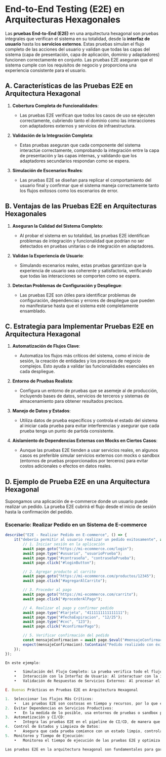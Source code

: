 # End-to-End Testing (E2E) en Arquitecturas Hexagonales

Las **pruebas End-to-End (E2E)** en una arquitectura hexagonal son pruebas integrales que verifican el sistema en su totalidad, desde la **interfaz de usuario** hasta los **servicios externos**. Estas pruebas simulan el flujo completo de las acciones del usuario y validan que todas las capas del sistema (capa de presentación, capa de aplicación, dominio y adaptadores) funcionen correctamente en conjunto. Las pruebas E2E aseguran que el sistema cumple con los requisitos de negocio y proporciona una experiencia consistente para el usuario.

## A. Características de las Pruebas E2E en Arquitectura Hexagonal

1. **Cobertura Completa de Funcionalidades**:

   - Las pruebas E2E verifican que todos los casos de uso se ejecuten correctamente, cubriendo tanto el dominio como las interacciones con adaptadores externos y servicios de infraestructura.

2. **Validación de la Integración Completa**:

   - Estas pruebas aseguran que cada componente del sistema interactúe correctamente, comprobando la integración entre la capa de presentación y las capas internas, y validando que los adaptadores secundarios respondan como se espera.

3. **Simulación de Escenarios Reales**:
   - Las pruebas E2E se diseñan para replicar el comportamiento del usuario final y confirmar que el sistema maneja correctamente tanto los flujos exitosos como los escenarios de error.

## B. Ventajas de las Pruebas E2E en Arquitecturas Hexagonales

1. **Aseguran la Calidad del Sistema Completo**:

   - Al probar el sistema en su totalidad, las pruebas E2E identifican problemas de integración y funcionalidad que podrían no ser detectados en pruebas unitarias o de integración en adaptadores.

2. **Validan la Experiencia de Usuario**:

   - Simulando escenarios reales, estas pruebas garantizan que la experiencia de usuario sea coherente y satisfactoria, verificando que todas las interacciones se comporten como se espera.

3. **Detectan Problemas de Configuración y Despliegue**:
   - Las pruebas E2E son útiles para identificar problemas de configuración, dependencias y errores de despliegue que pueden no manifestarse hasta que el sistema esté completamente ensamblado.

## C. Estrategia para Implementar Pruebas E2E en Arquitectura Hexagonal

1. **Automatización de Flujos Clave**:

   - Automatiza los flujos más críticos del sistema, como el inicio de sesión, la creación de entidades y los procesos de negocio complejos. Esto ayuda a validar las funcionalidades esenciales en cada despliegue.

2. **Entorno de Pruebas Realista**:

   - Configura un entorno de pruebas que se asemeje al de producción, incluyendo bases de datos, servicios de terceros y sistemas de almacenamiento para obtener resultados precisos.

3. **Manejo de Datos y Estados**:

   - Utiliza datos de prueba específicos y controla el estado del sistema al iniciar cada prueba para evitar interferencias y asegurar que cada prueba tenga un punto de partida consistente.

4. **Aislamiento de Dependencias Externas con Mocks en Ciertos Casos**:
   - Aunque las pruebas E2E tienden a usar servicios reales, en algunos casos es preferible simular servicios externos con mocks o sandbox (entornos de pruebas proporcionados por terceros) para evitar costos adicionales o efectos en datos reales.

## D. Ejemplo de Prueba E2E en una Arquitectura Hexagonal

Supongamos una aplicación de e-commerce donde un usuario puede realizar un pedido. La prueba E2E cubrirá el flujo desde el inicio de sesión hasta la confirmación del pedido.

### Escenario: Realizar Pedido en un Sistema de E-commerce

```typescript
describe("E2E - Realizar Pedido en E-commerce", () => {
    it("debería permitir al usuario realizar un pedido exitosamente", async () => {
        // 1. Iniciar sesión en la aplicación
        await page.goto("https://mi-ecommerce.com/login");
        await page.type("#usuario", "usuarioPrueba");
        await page.type("#contraseña", "contraseñaPrueba");
        await page.click("#loginButton");

        // 2. Agregar producto al carrito
        await page.goto("https://mi-ecommerce.com/productos/12345");
        await page.click("#agregarAlCarrito");

        // 3. Proceder al pago
        await page.goto("https://mi-ecommerce.com/carrito");
        await page.click("#procederAlPago");

        // 4. Realizar el pago y confirmar pedido
        await page.type("#tarjeta", "4111111111111111");
        await page.type("#fechaExpiracion", "12/25");
        await page.type("#cvc", "123");
        await page.click("#confirmarPago");

        // 5. Verificar confirmación del pedido
        const mensajeConfirmacion = await page.$eval("#mensajeConfirmacion", el => el.textContent);
        expect(mensajeConfirmacion).toContain("Pedido realizado con éxito");
    });
});

En este ejemplo:

	•	Simulación del Flujo Completo: La prueba verifica todo el flujo, desde el inicio de sesión hasta la confirmación del pedido, validando que cada paso funcione correctamente en conjunto.
	•	Interacción con la Interfaz de Usuario: Al interactuar con la interfaz de usuario, se asegura que los elementos de la UI respondan como el usuario espera.
	•	Validación de Respuestas de Servicios Externos: Al procesar el pago, se valida que el sistema se integre correctamente con el servicio de pago.

E. Buenas Prácticas en Pruebas E2E en Arquitectura Hexagonal

1.	Seleccionar los Flujos Más Críticos:
	•	Las pruebas E2E son costosas en tiempo y recursos, por lo que es mejor centrarse en los flujos de negocio más críticos.
2.	Evitar Dependencias en Servicios Productivos:
	•	En la medida de lo posible, usa entornos de pruebas o sandbox para servicios externos, evitando el uso de servicios productivos que puedan generar costos o efectos no deseados.
3.	Automatización y CI/CD:
	•	Integra las pruebas E2E en el pipeline de CI/CD, de manera que se ejecuten en cada despliegue y aseguren la calidad del sistema antes de su liberación.
4.	Control de Estados y Limpieza de Datos:
	•	Asegura que cada prueba comience con un estado limpio, controlando y reseteando los datos de prueba entre ejecuciones para evitar interferencias.
5.	Monitoreo y Tiempo de Ejecución:
	•	Monitorea el tiempo de ejecución de las pruebas E2E y optimiza los flujos para reducir la duración de cada prueba, manteniendo la calidad y eficiencia.

Las pruebas E2E en la arquitectura hexagonal son fundamentales para garantizar que el sistema funcione correctamente en su totalidad, desde la capa de presentación hasta la integración con servicios externos. Aunque son más costosas en términos de tiempo y recursos, las pruebas E2E aseguran que los flujos críticos estén cubiertos y que el sistema ofrezca una experiencia de usuario coherente y satisfactoria.

```
